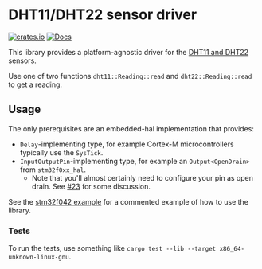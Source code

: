 # DHT11/DHT22 sensor driver

[![crates.io](https://img.shields.io/crates/v/dht-sensor)](https://crates.io/crates/dht-sensor)
[![Docs](https://docs.rs/dht-sensor/badge.svg)](https://docs.rs/dht-sensor)

This library provides a platform-agnostic driver for the [DHT11 and DHT22](https://learn.adafruit.com/dht/overview) sensors.

Use one of two functions `dht11::Reading::read` and `dht22::Reading::read` to get a reading.

## Usage

The only prerequisites are an embedded-hal implementation that provides:

- `Delay`-implementing type, for example Cortex-M microcontrollers typically use the `SysTick`.
- `InputOutputPin`-implementing type, for example an `Output<OpenDrain>` from `stm32f0xx_hal`.
  - Note that you'll almost certainly need to configure your pin as open drain. See [#23](https://github.com/michaelbeaumont/dht-sensor/issues/23) for some discussion.

See the [stm32f042 example](examples/stm32f042.rs) for a commented example of
how to use the library.

### Tests

To run the tests, use something like `cargo test --lib --target x86_64-unknown-linux-gnu`.
